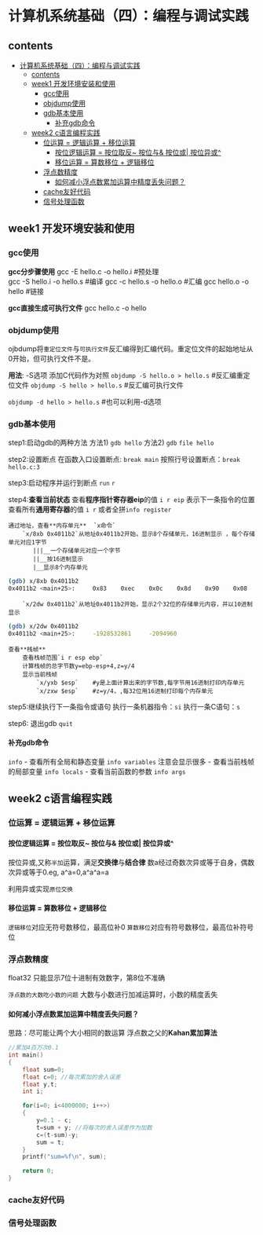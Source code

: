 # 计算机系统基础（四）：编程与调试实践

## contents
- [计算机系统基础（四）：编程与调试实践](#计算机系统基础四编程与调试实践)
  - [contents](#contents)
  - [week1 开发环境安装和使用](#week1-开发环境安装和使用)
    - [gcc使用](#gcc使用)
    - [objdump使用](#objdump使用)
    - [gdb基本使用](#gdb基本使用)
      - [补充gdb命令](#补充gdb命令)
  - [week2 c语言编程实践](#week2-c语言编程实践)
    - [位运算 = 逻辑运算 + 移位运算](#位运算--逻辑运算--移位运算)
      - [按位逻辑运算 = 按位取反~ 按位与& 按位或| 按位异或^](#按位逻辑运算--按位取反-按位与-按位或-按位异或)
      - [移位运算 = 算数移位 + 逻辑移位](#移位运算--算数移位--逻辑移位)
    - [浮点数精度](#浮点数精度)
      - [如何减小浮点数累加运算中精度丢失问题？](#如何减小浮点数累加运算中精度丢失问题)
    - [cache友好代码](#cache友好代码)
    - [信号处理函数](#信号处理函数)
## week1 开发环境安装和使用

### gcc使用

**gcc分步骤使用**
gcc -E hello.c -o hello.i   #预处理  
    gcc -S hello.i -o hello.s   #编译
        gcc -c hello.s -o hello.o #汇编
            gcc hello.o -o hello    #链接

**gcc直接生成可执行文件**
gcc hello.c -o hello

### objdump使用
ojbdump将`重定位文件`与`可执行文件`反汇编得到汇编代码。重定位文件的起始地址从0开始，但可执行文件不是。

**用法**:  -S选项 添加C代码作为对照 
`objdump -S hello.o > hello.s`  #反汇编重定位文件
`objdump -S hello > hello.s`    #反汇编可执行文件

`objdump -d hello > hello.s`    #也可以利用-d选项

### gdb基本使用

step1:启动gdb的两种方法
    方法1) `gdb hello`
    方法2) `gdb`
       `file hello`

step2:设置断点
    在函数入口设置断点: `break main`
    按照行号设置断点：`break hello.c:3`

step3:启动程序并运行到断点 `run` `r`

step4:**查看当前状态**
    查看**程序指针寄存器eip**的值 `i r eip` 表示下一条指令的位置
    查看所有**通用寄存器**的值 `i r` 或者全拼`info register`

    通过地址，查看**内存单元**  `x命令`
        `x/8xb 0x4011b2`从地址0x4011b2开始，显示8个存储单元，16进制显示 ，每个存储单元对应1字节
           |||__一个存储单元对应一个字节
           ||__按16进制显示
           |__显示8个内存单元
```sh
(gdb) x/8xb 0x4011b2
0x4011b2 <main+25>:     0x83    0xec    0x0c    0x8d    0x90    0x08    0xe0    0xff
```  

        `x/2dw 0x4011b2`从地址0x4011b2开始，显示2个32位的存储单元内容，并以10进制显示
```sh
(gdb) x/2dw 0x4011b2
0x4011b2 <main+25>:     -1928532861     -2094960
```

    查看**栈帧**
        查看栈帧范围`i r esp ebp`
        计算栈帧的总字节数y=ebp-esp+4,z=y/4  
        显示当前栈帧
            `x/yxb $esp`    #y是上面计算出来的字节数,每字节用16进制打印内存单元
            `x/zxw $esp`    #z=y/4，,每32位用16进制打印每个内存单元
step5:继续执行下一条指令或语句
    执行一条机器指令：`si`
    执行一条C语句：`s`

step6: 退出gdb `quit`

#### 补充gdb命令
`info`
    - 查看所有全局和静态变量 `info variables`  注意会显示很多
    - 查看当前栈帧的局部变量 `info locals`
    - 查看当前函数的参数 `info args`

## week2 c语言编程实践

### 位运算 = 逻辑运算 + 移位运算

#### 按位逻辑运算 = 按位取反~ 按位与& 按位或| 按位异或^

按位异或,又称`半加`运算，满足**交换律**与**结合律**
数a经过奇数次异或等于自身，偶数次异或等于0.eg, a^a=0,a^a^a=a

利用异或实现`原位交换`
#### 移位运算 = 算数移位 + 逻辑移位

`逻辑移位`对应无符号数移位，最高位补0
`算数移位`对应有符号数移位，最高位补符号位

### 浮点数精度

float32 只能显示7位十进制有效数字，第8位不准确

`浮点数的大数吃小数的问题` 大数与小数进行加减运算时，小数的精度丢失

#### 如何减小浮点数累加运算中精度丢失问题？ 
思路：尽可能让两个大小相同的数运算
浮点数之父的**Kahan累加算法**
```c
//累加4百万次0.1
int main()
{
    float sum=0;
    float c=0; //每次累加的舍入误差
    float y,t;
    int i;

    for(i=0; i<4000000; i++>)
    {
        y=0.1 - c;
        t=sum + y; //将每次的舍入误差作为加数
        c=(t-sum)-y;
        sum = t;
    }
    printf("sum=%f\n", sum);

    return 0;
}
```

### cache友好代码
### 信号处理函数
